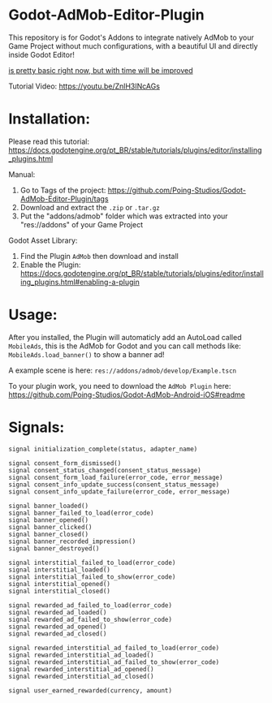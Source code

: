 # Godot-AdMob-Editor-Plugin
This repository is for Godot's Addons to integrate natively AdMob to your Game Project without much configurations, with a beautiful UI and directly inside Godot Editor!

<u>is pretty basic right now, but with time will be improved</u>

Tutorial Video: https://youtu.be/ZnlH3INcAGs

# Installation:
Please read this tutorial: https://docs.godotengine.org/pt_BR/stable/tutorials/plugins/editor/installing_plugins.html

Manual:
1. Go to Tags of the project: https://github.com/Poing-Studios/Godot-AdMob-Editor-Plugin/tags
2. Download and extract the `.zip` or `.tar.gz`
3. Put the "addons/admob" folder which was extracted into your "res://addons" of your Game Project

Godot Asset Library:
1. Find the Plugin `AdMob` then download and install
2. Enable the Plugin: https://docs.godotengine.org/pt_BR/stable/tutorials/plugins/editor/installing_plugins.html#enabling-a-plugin

# Usage: 

After you installed, the Plugin will automaticly add an AutoLoad called `MobileAds`, this is the AdMob for Godot and you can call methods like: `MobileAds.load_banner()` to show a banner ad!

A example scene is here: `res://addons/admob/develop/Example.tscn`

To your plugin work, you need to download the `AdMob Plugin` here: https://github.com/Poing-Studios/Godot-AdMob-Android-iOS#readme


# Signals:
```
signal initialization_complete(status, adapter_name)

signal consent_form_dismissed()
signal consent_status_changed(consent_status_message)
signal consent_form_load_failure(error_code, error_message)
signal consent_info_update_success(consent_status_message)
signal consent_info_update_failure(error_code, error_message)

signal banner_loaded()
signal banner_failed_to_load(error_code)
signal banner_opened()
signal banner_clicked()
signal banner_closed()
signal banner_recorded_impression()
signal banner_destroyed()

signal interstitial_failed_to_load(error_code)
signal interstitial_loaded()
signal interstitial_failed_to_show(error_code)
signal interstitial_opened()
signal interstitial_closed()

signal rewarded_ad_failed_to_load(error_code)
signal rewarded_ad_loaded()
signal rewarded_ad_failed_to_show(error_code)
signal rewarded_ad_opened()
signal rewarded_ad_closed()

signal rewarded_interstitial_ad_failed_to_load(error_code)
signal rewarded_interstitial_ad_loaded()
signal rewarded_interstitial_ad_failed_to_show(error_code)
signal rewarded_interstitial_ad_opened()
signal rewarded_interstitial_ad_closed()

signal user_earned_rewarded(currency, amount)

```
